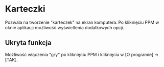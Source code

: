 # Karteczki
Pozwala na tworzenie "karteczek" na ekran komputera.
Po kliknięciu PPM w oknie aplikacji możliwość wyświetlenia dodatkowych opcji.
## Ukryta funkcja
Możliwość włączenia "gry" po kliknięciu PPM i kliknięciu w [O programie] -> [TAK].

